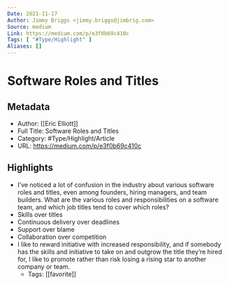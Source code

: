 ```yaml
---
Date: 2021-11-17
Author: Jimmy Briggs <jimmy.briggs@jimbrig.com>
Source: medium
Link: https://medium.com/p/e3f0b69c410c
Tags: [ "#Type/Highlight" ]
Aliases: []
---
```

# Software Roles and Titles

## Metadata
- Author: [[Eric Elliott]]
- Full Title: Software Roles and Titles
- Category: #Type/Highlight/Article
- URL: https://medium.com/p/e3f0b69c410c

## Highlights
- I’ve noticed a lot of confusion in the industry about various software roles and titles, even among founders, hiring managers, and team builders. What are the various roles and responsibilities on a software team, and which job titles tend to cover which roles?
- Skills over titles
- Continuous delivery over deadlines
- Support over blame
- Collaboration over competition
- I like to reward initiative with increased responsibility, and if somebody has the skills and initiative to take on and outgrow the title they’re hired for, I like to promote rather than risk losing a rising star to another company or team.
    - Tags: [[favorite]] 
